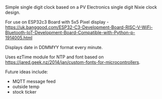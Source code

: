 Simple single digit clock based on a PV Electronics single digit Nixie clock design.

For use on ESP32c3 Board with 5x5 Pixel display - https://uk.banggood.com/ESP32-C3-Development-Board-RISC-V-WiFi-Bluetooth-IoT-Development-Board-Compatible-with-Python-p-1914005.html

Displays date in DDMMYY format every minute.

Uses ezTime module for NTP and font based on https://jared.geek.nz/2014/jan/custom-fonts-for-microcontrollers.

Future ideas include:

* MQTT message feed
* outside temp
* stock ticker
